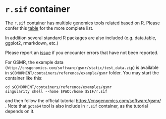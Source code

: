 # ``r.sif`` container

The ``r.sif`` container has multiple genomics tools related based on R.
Please confer this [table](./../../docker#software_versions) for the more complete list.

In addition several standard R packages are also included (e.g. data.table, ggplot2, rmarkdown, etc.)

Please report an [issue](https://github.com/comorment/containers/issues) if you encounter errors that have not been reported.

For GSMR, the example data (``http://cnsgenomics.com/software/gsmr/static/test_data.zip``) is available in ``$COMORMENT/containers/reference/example/gsmr`` folder.
You may start the container like this:

```
cd $COMORMENT/containers/reference/examples/gsmr
singularity shell --home $PWD:/home $SIF/r.sif 
```

and then follow the official tutorial <https://cnsgenomics.com/software/gsmr/> .
Note that ``gcta64`` tool is also include in ``r.sif`` container, as the tutorial depends on it.
